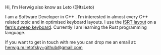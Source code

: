 Hi, I’m Herwig also know as Leto (@ItsLeto)

I am a Software Developer in C++ . 
I’m interested in almost every C++ related topic and in optimised keyboard layouts. I use the [ISRT layout](https://notgate.github.io/layout/) on a [ferris sweep keyboard](https://github.com/davidphilipbarr/Sweep).
Currently I am learning the Rust programming language.

If you want to get in touch with me you can drop me an email at:
herwig.m.letofsky+github@gmail.com
